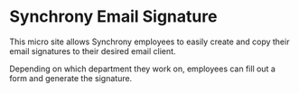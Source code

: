 <H1>Synchrony Email Signature</H1>
</hr>

This micro site allows Synchrony employees to easily create and copy their email signatures to their desired email client.

Depending on which department they work on, employees can fill out a form and generate the signature.
